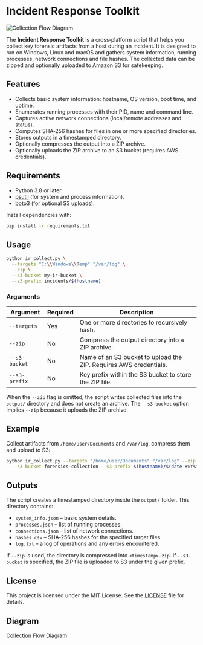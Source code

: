 # Incident Response Toolkit

![Collection Flow Diagram](collection-flow.png)

The **Incident Response Toolkit** is a cross‑platform script that helps you collect
key forensic artifacts from a host during an incident. It is designed to run on
Windows, Linux and macOS and gathers system information, running processes,
network connections and file hashes. The collected data can be zipped and
optionally uploaded to Amazon S3 for safekeeping.

## Features

* Collects basic system information: hostname, OS version, boot time, and uptime.
* Enumerates running processes with their PID, name and command line.
* Captures active network connections (local/remote addresses and status).
* Computes SHA‑256 hashes for files in one or more specified directories.
* Stores outputs in a timestamped directory.
* Optionally compresses the output into a ZIP archive.
* Optionally uploads the ZIP archive to an S3 bucket (requires AWS credentials).

## Requirements

* Python 3.8 or later.
* [psutil](https://pypi.org/project/psutil/) (for system and process information).
* [boto3](https://boto3.amazonaws.com/v1/documentation/api/latest/index.html) (for optional S3 uploads).

Install dependencies with:

```bash
pip install -r requirements.txt
```

## Usage

```bash
python ir_collect.py \
  --targets "C:\\Windows\\Temp" "/var/log" \
  --zip \
  --s3-bucket my-ir-bucket \
  --s3-prefix incidents/$(hostname)
```

### Arguments

| Argument | Required | Description |
|---------|---------|-------------|
| `--targets` | Yes | One or more directories to recursively hash. |
| `--zip` | No | Compress the output directory into a ZIP archive. |
| `--s3-bucket` | No | Name of an S3 bucket to upload the ZIP. Requires AWS credentials. |
| `--s3-prefix` | No | Key prefix within the S3 bucket to store the ZIP file. |

When the `--zip` flag is omitted, the script writes collected files into the
`output/` directory and does not create an archive. The `--s3-bucket` option
implies `--zip` because it uploads the ZIP archive.

## Example

Collect artifacts from `/home/user/Documents` and `/var/log`, compress them and
upload to S3:

```bash
python ir_collect.py --targets "/home/user/Documents" "/var/log" --zip \
  --s3-bucket forensics-collection --s3-prefix $(hostname)/$(date +%Y%m%dT%H%M%S)
```

## Outputs

The script creates a timestamped directory inside the `output/` folder. This
directory contains:

* `system_info.json` – basic system details.
* `processes.json` – list of running processes.
* `connections.json` – list of network connections.
* `hashes.csv` – SHA‑256 hashes for the specified target files.
* `log.txt` – a log of operations and any errors encountered.

If `--zip` is used, the directory is compressed into `<timestamp>.zip`. If
`--s3-bucket` is specified, the ZIP file is uploaded to S3 under the given
prefix.

## License

This project is licensed under the MIT License. See the [LICENSE](LICENSE)
file for details.



## Diagram

[Collection Flow Diagram](collection-flow.png)

